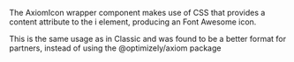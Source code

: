 The AxiomIcon wrapper component makes use of CSS that provides a content attribute to the i element, producing an Font Awesome icon.

This is the same usage as in Classic and was found to be a better format for partners, instead of using the @optimizely/axiom package

